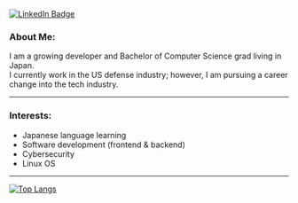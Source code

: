 <!--
### Hi there 👋
**SBBradley/SBBradley** is a ✨ _special_ ✨ repository because its `README.md` (this file) appears on your GitHub profile.
Here are some ideas to get you started:
- 🔭 I’m currently working on ...
- 🌱 I’m currently learning ...
- 👯 I’m looking to collaborate on ... 
- 🤔 I’m looking for help with ...
- 💬 Ask me about ...
- 📫 How to reach me: ...
- 😄 Pronouns: ...
- ⚡ Fun fact: ...
-->

<div id="mainDiv" align="left">
<div id="badge">
  <a href="https://www.linkedin.com/in/sbbradley/">
    <img src="https://img.shields.io/badge/LinkedIn-blue?style=for-the-badge&logo=linkedin&logoColor=white" alt="LinkedIn Badge"/>
  </a>
</div>

### About Me:
I am a growing developer and Bachelor of Computer Science grad living in Japan.<br>
I currently work in the US defense industry; however, I am pursuing a career change into the tech industry.

---
### Interests:
- Japanese language learning
- Software development (frontend & backend)
- Cybersecurity
- Linux OS

--- 
[![Top Langs](https://github-readme-stats.vercel.app/api/top-langs/?username=SBBradley&layout=compact&theme=default)](https://github.com/anuraghazra/github-readme-stats)
</div>
